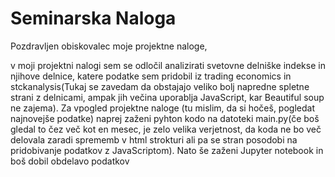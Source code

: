 # Seminarska Naloga
Pozdravljen obiskovalec moje projektne naloge,

v moji projektni nalogi sem se odločil analizirati svetovne delniške indekse in njihove
delnice, katere podatke sem pridobil iz trading economics in stckanalysis(Tukaj se zavedam
da obstajajo veliko bolj napredne spletne strani z delnicami, ampak jih večina uporablja
JavaScript, kar Beautiful soup ne zajema). Za vpogled projektne naloge (tu mislim, da si hočeš,
pogledat najnovejše podatke) naprej zaženi pyhton kodo na datoteki main.py(če boš gledal to čez
več kot en mesec, je zelo velika verjetnost, da koda ne bo več delovala zaradi sprememb v html 
strokturi ali pa se stran posodobi na pridobivanje podatkov z JavaScriptom). Nato še zaženi Jupyter
notebook in boš dobil obdelavo podatkov
